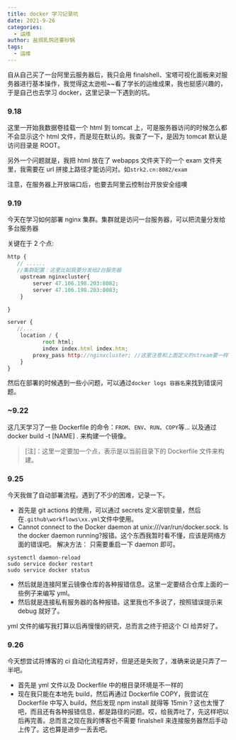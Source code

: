 ```yaml
---
title: docker 学习记录坑
date: 2021-9-26
categories:
  - 运维
author: 盐焗乳鸽还要砂锅
tags:
  - 运维
---
```


自从自己买了一台阿里云服务器后，我只会用 finalshell、宝塔可视化面板来对服务器进行基本操作，我觉得这太逊啦~~看了学长的运维成果，我也挺感兴趣的，于是自己也去学习 docker，这里记录一下遇到的坑。

### 9.18

这里一开始我数据卷挂载一个 html 到 tomcat 上，可是服务器访问的时候怎么都不会显示这个 html 文件，而是现在默认的。我查了一下，是因为 tomcat 默认是访问目录是 ROOT。

另外一个问题就是，我把 html 放在了 webapps 文件夹下的一个 exam 文件夹里，我需要在 url 拼接上路径才能访问对。如`strk2.cn:8082/exam`

注意，在服务器上开放端口后，也要去阿里云控制台开放安全组噢

### 9.19

今天在学习如何部署 nginx 集群。集群就是访问一台服务器，可以把流量分发给多台服务器

关键在于 2 个点:

```js
http {
   // ......
   //集群配置：这里比如我要分发给2台服务器
	upstream nginxcluster{
		server 47.106.198.203:8082;
		server 47.106.198.203:8083;
	}

}
```

```js
server {
   //...
    location / {
    	   root html;
    	   index index.html index.htm;
        proxy_pass http://nginxcluster; //这里注意和上面定义的stream要一样
    }
}
```

然后在部署的时候遇到一些小问题，可以通过`docker logs 容器名`来找到错误问题。

### ~9.22

这几天学习了一些 Dockerfile 的命令：`FROM`、`ENV`、`RUN`、`COPY`等...
以及通过 docker build -t [NAME] . 来构建一个镜像。

> [注]：这里一定要加一个点，表示是以当前目录下的 Dockerfile 文件来构建。

### 9.25

今天我做了自动部署流程。遇到了不少的困难，记录一下。

- 首先是 git actions 的使用，可以通过 secrets 定义密钥变量，然后在`.github\workflows\xx.yml`文件中使用。
- Cannot connect to the Docker daemon at unix:///var/run/docker.sock. Is the docker daemon running?报错。这个东西我暂时看不懂，应该是网络方面的错误吧。
  解决方法：
  只需要重启一下 daemon 即可。

```
systemctl daemon-reload
sudo service docker restart
sudo service docker status
```

- 然后就是连接阿里云镜像仓库的各种报错信息。这里一定要结合仓库上面的一些例子来编写 yml。
- 然后就是连接私有服务器的各种报错。这里我也不多说了，按照错误提示来 debug 就好了。

yml 文件的编写我打算以后再慢慢的研究，总而言之终于把这个 CI 给弄好了。

### 9.26

今天想尝试将博客的 ci 自动化流程弄好，但是还是失败了，准确来说是只弄了一半吧。

- 首先是 yml 文件以及 Dockerfile 中的根目录环境是不一样的
- 现在我只能在本地先 build，然后再通过 Dockerfile COPY，我尝试在 Dockerfile 中写入 build，然后发现 npm install 就得等 15min？这也太慢了吧，而且还有各种报错信息，都是路径的问题。哎，给我弄吐了，先这样吧以后再完善。总而言之现在我的博客也不需要 finalshell 来连接服务器然后手动上传了。这也算是进步一丢丢吧。
